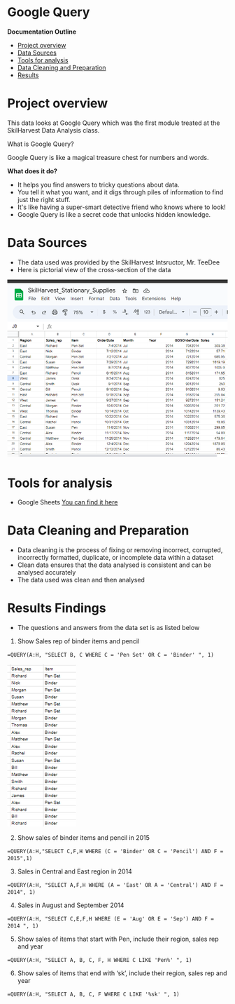 # Google Query 

**Documentation Outline**
- [Project overview](#project-overview)
- [Data Sources](#data-sources)
- [Tools for analysis](#tools-for-analysis)
- [Data Cleaning and Preparation](#data-cleaning-and-preparation)
- [Results](#results)

  
# Project overview
This data looks at Google Query which was the first module treated at the SkilHarvest Data Analysis class.

What is Google Query? 

Google Query is like a magical treasure chest for numbers and words.

**What does it do?**
- It helps you find answers to tricky questions about data.
- You tell it what you want, and it digs through piles of information to find just the right stuff.
- It's like having a super-smart detective friend who knows where to look!
- Google Query is like a secret code that unlocks hidden knowledge. 

# Data Sources
- The data used was provided by the SkilHarvest Intsructor, Mr. TeeDee
- Here is pictorial view of the cross-section of the data

![stationarysupplies](stationarysupplies.png)

  
# Tools for analysis
- Google Sheets [You can find it here](https://docs.google.com/spreadsheets/u/0/?ec=asw-sheets-hero-goto)

# Data Cleaning and Preparation
- Data cleaning is the process of fixing or removing incorrect, corrupted, incorrectly formatted, duplicate, or incomplete data within a dataset
- Clean data ensures that the data analysed is consistent and can be analysed accurately
- The data used was clean and then analysed

# Results Findings
- The questions and answers from the data set is as listed below
  
1. Show Sales rep of binder items and pencil
   
```
=QUERY(A:H, "SELECT B, C WHERE C = 'Pen Set' OR C = 'Binder' ", 1)
```

![question1](question1.png)


2. Show sales of binder items and pencil in 2015

```
=QUERY(A:H,"SELECT C,F,H WHERE (C = 'Binder' OR C = 'Pencil') AND F = 2015",1)
```


3. Sales in Central and East region in 2014

```
=QUERY(A:H, "SELECT A,F,H WHERE (A = 'East' OR A = 'Central') AND F = 2014", 1)
```


4. Sales in August and September 2014

```
=QUERY(A:H, "SELECT C,E,F,H WHERE (E = 'Aug' OR E = 'Sep') AND F = 2014 ", 1)
```


5. Show sales of items that start with Pen, include their region, sales rep and year

```
=QUERY(A:H, "SELECT A, B, C, F, H WHERE C LIKE 'Pen%' ", 1)
```


6. Show sales of items that end with ‘sk’, include their region, sales rep and year

```
=QUERY(A:H, "SELECT A, B, C, F WHERE C LIKE '%sk' ", 1)
```



